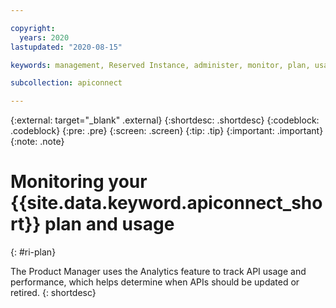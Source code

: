 ```yaml
---

copyright:
  years: 2020
lastupdated: "2020-08-15"

keywords: management, Reserved Instance, administer, monitor, plan, usage

subcollection: apiconnect

---
```


{:external: target="_blank" .external} 
{:shortdesc: .shortdesc}
{:codeblock: .codeblock}
{:pre: .pre}
{:screen: .screen}
{:tip: .tip}
{:important: .important}
{:note: .note}

# Monitoring your {{site.data.keyword.apiconnect_short}} plan and usage
{: #ri-plan}

The Product Manager uses the Analytics feature to track API usage and performance, which helps determine when APIs should be updated or retired.
{: shortdesc}
